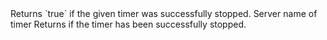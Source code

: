 <function name="Stop" parent="systimer" type="libraryfunc">
	<description>
		Returns `true` if the given timer was successfully stopped.
	</description>
	<realm>Server</realm>
	<args>
		<arg name="name" type="string">name of timer</arg>
	</args>
	<rets>
		<ret name="success" type="boolean">Returns if the timer has been successfully stopped.</ret>
	</rets>
</function>